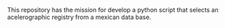 This repository has the mission for develop a python script that selects
an acelerographic registry from a mexican data base.
